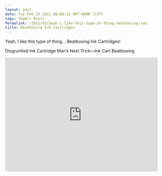 ```yaml
---
layout: post
date: Tue Feb 15 2011 08:06:13 GMT-0600 (CST)
tags: Tumblr Posts
Permalink: /2011/02/yeah-i-like-this-type-of-thing-beatboxing-ink
title: Beatboxing Ink Cartridges
---
```


Yeah, I like this type of thing&hellip; Beatboxing Ink Cartridges!

Disgruntled Ink Cartridge Man&rsquo;s Next Trick—Ink Cart Beatboxing

<iframe width="500" height="375" id="youtube_iframe" src="https://www.youtube.com/embed/IA7ugtjW270?feature=oembed&amp;enablejsapi=1&amp;origin=http://safe.txmblr.com&amp;wmode=opaque" frameborder="0" allowfullscreen=""></iframe>
